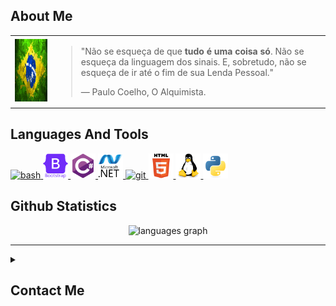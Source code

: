 ## About Me

<table width="100%" height="100%">
  <tr>
    <td>
      <img src="/Assets/bandeira_brasileira_pintada.gif" width="160" height="100" alt="" />
    </td>
    <td>
      <blockquote>
        <p>
          "Não se esqueça de que <strong>tudo é uma coisa só</strong>. Não se esqueça da linguagem dos sinais. E, sobretudo, não se esqueça de ir até o fim de sua Lenda Pessoal." 
        </p>
        <footer>— Paulo Coelho, O Alquimista.</footer>
      </blockquote>
    </td>
  </tr>
</table>


## Languages And Tools
<p align="left"> 
    <a href="https://www.gnu.org/software/bash/" target="_blank" rel="noreferrer"> 
      <img src="https://www.vectorlogo.zone/logos/gnu_bash/gnu_bash-icon.svg" alt="bash" width="40" height="40"/> 
    </a> 
    <a href="https://getbootstrap.com" target="_blank" rel="noreferrer"> 
      <img src="https://raw.githubusercontent.com/devicons/devicon/master/icons/bootstrap/bootstrap-plain-wordmark.svg" alt="bootstrap" width="40" height="40"/> 
    </a> 
    <a href="https://www.w3schools.com/cs/" target="_blank" rel="noreferrer"> 
      <img src="https://raw.githubusercontent.com/devicons/devicon/master/icons/csharp/csharp-original.svg" alt="csharp" width="40" height="40"/> 
    </a> 
  <a href="https://dotnet.microsoft.com/" target="_blank" rel="noreferrer">
    <img src="https://raw.githubusercontent.com/devicons/devicon/master/icons/dot-net/dot-net-original-wordmark.svg" alt="dotnet" width="40" height="40"/> 
  </a> 
  <a href="https://git-scm.com/" target="_blank" rel="noreferrer">
    <img src="https://www.vectorlogo.zone/logos/git-scm/git-scm-icon.svg" alt="git" width="40" height="40"/> 
  </a> 
  <a href="https://www.w3.org/html/" target="_blank" rel="noreferrer"> 
    <img src="https://raw.githubusercontent.com/devicons/devicon/master/icons/html5/html5-original-wordmark.svg" alt="html5" width="40" height="40"/> 
  </a> 
  <a href="https://www.linux.org/" target="_blank" rel="noreferrer"> 
    <img src="https://raw.githubusercontent.com/devicons/devicon/master/icons/linux/linux-original.svg" alt="linux" width="40" height="40"/> 
  </a> 
  <a href="https://www.python.org" target="_blank" rel="noreferrer"> 
    <img src="https://raw.githubusercontent.com/devicons/devicon/master/icons/python/python-original.svg" alt="python" width="40" height="40"/> 
  </a> 
</p>

## Github Statistics

<div align="center">
  <img src="https://github-readme-stats.vercel.app/api/top-langs?username=TmSalviano&locale=en&hide_title=false&layout=compact&card_width=320&langs_count=5&theme=dracula&hide_border=false" height="150" alt="languages graph"  />
</div>

<hr />
<details>
  <summary>
    <h2><strong>Contact Me</strong></h2>
  </summary>
  <p><strong>Discord</strong> - Work In Progress <br/></p>
  <p><strong>Mail</strong> - tiagomsalviano@outlook.com <br/></p>
  <p><strong>Github</strong> - bro... are you serious? <br/></p>
</details>

